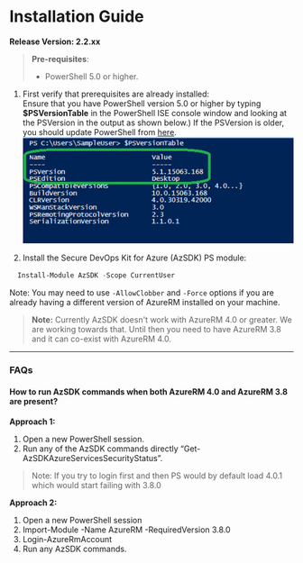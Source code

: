 # Installation Guide

**Release Version: 2.2.xx**  
>**Pre-requisites**:
> - PowerShell 5.0 or higher. 
	
1. First verify that prerequisites are already installed:  
    Ensure that you have PowerShell version 5.0 or higher by typing **$PSVersionTable** in the PowerShell ISE console window and looking at the PSVersion in the output as shown below.) 
If the PSVersion is older, you should update PowerShell from [here](https://www.microsoft.com/en-us/download/details.aspx?id=54616).  
   ![PowerShell Version](../Images/00_PS_Version.png)   

2. Install the Secure DevOps Kit for Azure (AzSDK) PS module:  
	  
```PowerShell
  Install-Module AzSDK -Scope CurrentUser
```

Note: You may need to use `-AllowClobber` and `-Force` options if you are already having a different version of AzureRM installed on your machine.

>**Note:** Currently AzSDK doesn't work with AzureRM 4.0 or greater. We are working towards that. Until then you need to have AzureRM 3.8 and it can co-exist with AzureRM 4.0.

------------------------------------------------
### FAQs

#### How to run AzSDK commands when both AzureRM 4.0 and AzureRM 3.8 are present?

**Approach 1:**
1. Open a new PowerShell session. 
2. Run any of the AzSDK commands directly “Get-AzSDKAzureServicesSecurityStatus”.  
>Note: If you try to login first and then PS would by default load 4.0.1 which would start failing with 3.8.0

**Approach 2:**
1. Open a new PowerShell session
2. Import-Module -Name AzureRM -RequiredVersion 3.8.0
3. Login-AzureRmAccount
4. Run any AzSDK commands.

